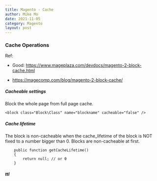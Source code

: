 ```yaml
---
title: Magento - Cache
author: Mike Mo
date: 2021-11-05
category: Magento
layout: post
---
```


### Cache Operations

Ref:
- Good: https://www.mageplaza.com/devdocs/magento-2-block-cache.html
 
- https://magecomp.com/blog/magento-2-block-cache/

##### Cacheable settings
Block the whole page from full page cache.
```
<block class="Block\Class" name="blockname" cacheable="false" />
```

##### Cache lifetime
The block is non-cacheable when the cache_lifetime of the block is NOT fixed to a number bigger than 0. Blocks are non-cacheable at first.
```
    public function getCacheLifetime()
    {
        return null; // or 0
    }
```

##### ttl
